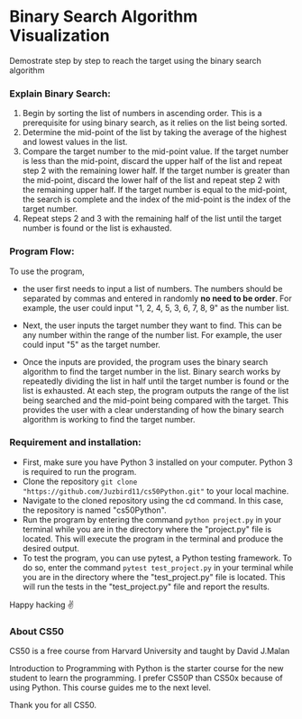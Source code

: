 # Binary Search Algorithm Visualization
Demostrate step by step to reach the target using the binary search algorithm

### Explain Binary Search:
1. Begin by sorting the list of numbers in ascending order. This is a prerequisite for using binary search, as it relies on the list being sorted.
1. Determine the mid-point of the list by taking the average of the highest and lowest values in the list.
1. Compare the target number to the mid-point value. If the target number is less than the mid-point, discard the upper half of the list and repeat step 2 with the remaining lower half. If the target number is greater than the mid-point, discard the lower half of the list and repeat step 2 with the remaining upper half. If the target number is equal to the mid-point, the search is complete and the index of the mid-point is the index of the target number.
1. Repeat steps 2 and 3 with the remaining half of the list until the target number is found or the list is exhausted.

### Program Flow:
To use the program,

* the user first needs to input a list of numbers. The numbers should be separated by commas and entered in randomly **no need to be order**. For example, the user could input "1, 2, 4, 5, 3, 6, 7, 8, 9" as the number list.

* Next, the user inputs the target number they want to find. This can be any number within the range of the number list. For example, the user could input "5" as the target number.

* Once the inputs are provided, the program uses the binary search algorithm to find the target number in the list. Binary search works by repeatedly dividing the list in half until the target number is found or the list is exhausted. At each step, the program outputs the range of the list being searched and the mid-point being compared with the target. This provides the user with a clear understanding of how the binary search algorithm is working to find the target number.

### Requirement and installation:
* First, make sure you have Python 3 installed on your computer. Python 3 is required to run the program.
* Clone the repository `git clone "https://github.com/Juzbird11/cs50Python.git"` to your local machine.
* Navigate to the cloned repository using the cd command. In this case, the repository is named "cs50Python".
* Run the program by entering the command `python project.py` in your terminal while you are in the directory where the "project.py" file is located. This will execute the program in the terminal and produce the desired output.
* To test the program, you can use pytest, a Python testing framework. To do so, enter the command `pytest test_project.py` in your terminal while you are in the directory where the "test_project.py" file is located. This will run the tests in the "test_project.py" file and report the results.

Happy hacking :v:


### About CS50
CS50 is a free course from Harvard University and taught by David J.Malan

Introduction to Programming with Python is the starter course for the new student to learn the programming. I prefer CS50P than CS50x because of using Python. This course guides me to the next level.

Thank you for all CS50.